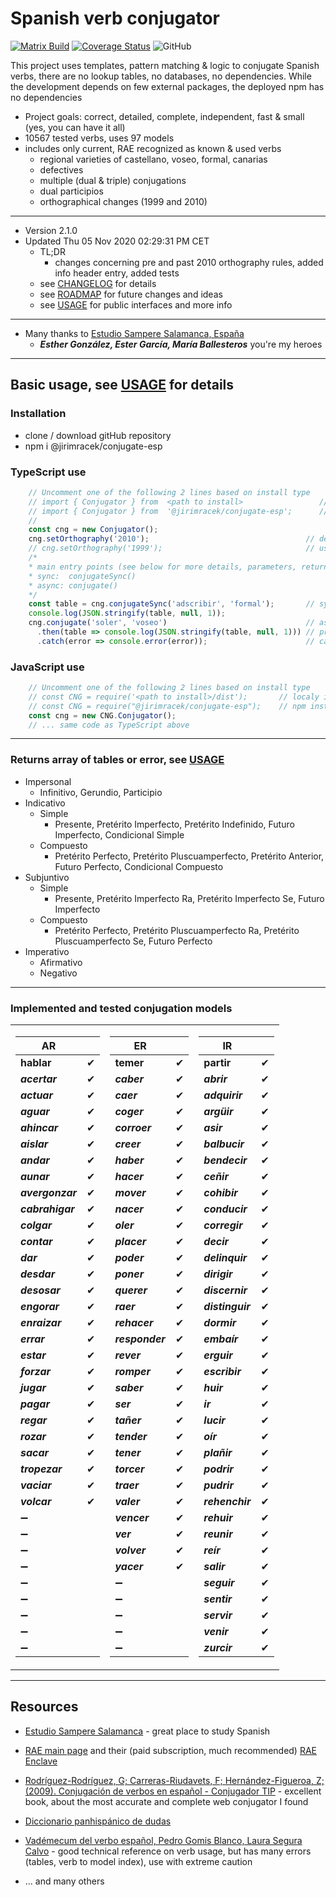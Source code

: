# Spanish verb conjugator

[![Matrix Build](https://github.com/jirimracek/conjugate-esp/workflows/Matrix%20Build/badge.svg?branch=master)](https://github.com/jirimracek/conjugate-esp/actions?query=workflow%3A%22Matrix+Build%22)
[![Coverage Status](https://coveralls.io/repos/github/jirimracek/conjugate-esp/badge.svg?branch=master)](https://coveralls.io/github/jirimracek/conjugate-esp?branch=master)
![GitHub](https://img.shields.io/github/license/jirimracek/conjugate-esp)

This project uses templates, pattern matching & logic to conjugate Spanish verbs, there are no lookup tables, no databases, no dependencies.  While the development depends on few external packages, the deployed npm has no dependencies

- Project goals: correct, detailed, complete, independent, fast & small (yes, you can have it all)
- 10567 tested verbs, uses 97 models
- includes only current, RAE recognized as known &amp; used verbs
  - regional varieties of castellano, voseo, formal, canarias
  - defectives
  - multiple (dual & triple) conjugations
  - dual participios
  - orthographical changes (1999 and 2010)

____

- Version 2.1.0
- Updated Thu 05 Nov 2020 02:29:31 PM CET
  - TL;DR
    - changes concerning pre and past 2010 orthography rules, added info header entry, added tests
  - see [CHANGELOG](CHANGELOG.md) for details
  - see [ROADMAP](ROADMAP.md) for future changes and ideas
  - see [USAGE](USAGE.md) for public interfaces and more info

____

- Many thanks to [Estudio Sampere Salamanca, España](http://www.sampere.com/learn-spanish/spanish-courses-salamanca.html "Sampere Salamanca")
  - ***Esther González, Ester García, María Ballesteros*** you're my heroes

____

## Basic usage, see [USAGE](USAGE.md) for details

### Installation

- clone / download gitHub repository
- npm i @jirimracek/conjugate-esp

### TypeScript use

```typescript
    // Uncomment one of the following 2 lines based on install type
    // import { Conjugator } from  <path to install>                 // locally installed from repository
    // import { Conjugator } from  '@jirimracek/conjugate-esp';      // npm installed
    //
    const cng = new Conjugator();
    cng.setOrthography('2010');                                   // defaults to '2010'
    // cng.setOrthography('1999');                                // use 1999 orthography rules
    /*
    * main entry points (see below for more details, parameters, return types)
    * sync:  conjugateSync()
    * async: conjugate()
    */
    const table = cng.conjugateSync('adscribir', 'formal');       // sync, formal, returns Result[] | ErrorType
    console.log(JSON.stringify(table, null, 1));
    cng.conjugate('soler', 'voseo')                               // async, voseo, returns Promise<Result[] | ErrorType>
      .then(table => console.log(JSON.stringify(table, null, 1))) // process correct result
      .catch(error => console.error(error));                      // catch error
```

### JavaScript use

```javascript
    // Uncomment one of the following 2 lines based on install type
    // const CNG = require('<path to install>/dist');       // localy installed from repository
    // const CNG = require("@jirimracek/conjugate-esp");    // npm installed
    const cng = new CNG.Conjugator();
    // ... same code as TypeScript above
```

____

### Returns array of tables or error, see [USAGE](USAGE.md)

- Impersonal
  - Infinitivo, Gerundio, Participio
- Indicativo
  - Simple
    - Presente, Pretérito Imperfecto, Pretérito Indefinido, Futuro Imperfecto, Condicional Simple
  - Compuesto
    - Pretérito Perfecto, Pretérito Pluscuamperfecto, Pretérito Anterior, Futuro Perfecto, Condicional Compuesto
- Subjuntivo
  - Simple
    - Presente, Pretérito Imperfecto Ra, Pretérito Imperfecto Se, Futuro Imperfecto
  - Compuesto
    - Pretérito Perfecto, Pretérito Pluscuamperfecto Ra, Pretérito Pluscuamperfecto Se, Futuro Perfecto
- Imperativo
  - Afirmativo
  - Negativo

____

### Implemented and tested conjugation models

<table>
<tr><td>

| AR            | |
|---------------|:-----------:|
| **hablar** | &#x2714; |
| ***acertar*** | &#x2714; |
| ***actuar*** | &#x2714; |
| ***aguar*** | &#x2714; |
| ***ahincar*** | &#x2714; |
| ***aislar*** | &#x2714; |
| ***andar*** | &#x2714; |
| ***aunar*** | &#x2714; |
| ***avergonzar*** | &#x2714; |
| ***cabrahigar*** | &#x2714; |
| ***colgar*** | &#x2714; |
| ***contar*** | &#x2714; |
| ***dar*** | &#x2714; |
| ***desdar*** | &#x2714; |
| ***desosar*** | &#x2714; |
| ***engorar*** | &#x2714; |
| ***enraizar*** | &#x2714; |
| ***errar*** | &#x2714; |
| ***estar*** | &#x2714; |
| ***forzar*** | &#x2714; |
| ***jugar*** | &#x2714; |
| ***pagar*** | &#x2714; |
| ***regar*** | &#x2714; |
| ***rozar*** | &#x2714; |
| ***sacar*** | &#x2714; |
| ***tropezar*** | &#x2714; |
| ***vaciar*** | &#x2714; |
| ***volcar*** | &#x2714; |
|&#x2796;||
|&#x2796;||
|&#x2796;||
|&#x2796;||
|&#x2796;||
|&#x2796;||
|&#x2796;||
|&#x2796;||
|&#x2796;||
</td><td>

| ER            | |
|---------------|:-----------:|
| **temer** | &#x2714; |
| ***caber*** | &#x2714; |
| ***caer*** | &#x2714; |
| ***coger*** | &#x2714; |
| ***corroer*** | &#x2714; |
| ***creer*** | &#x2714; |
| ***haber*** | &#x2714; |
| ***hacer*** | &#x2714; |
| ***mover*** | &#x2714; |
| ***nacer*** | &#x2714; |
| ***oler*** | &#x2714; |
| ***placer*** | &#x2714; |
| ***poder*** | &#x2714; |
| ***poner*** | &#x2714; |
| ***querer*** | &#x2714; |
| ***raer*** | &#x2714; |
| ***rehacer*** | &#x2714; |
| ***responder*** | &#x2714; |
| ***rever*** | &#x2714; |
| ***romper*** | &#x2714; |
| ***saber*** | &#x2714; |
| ***ser*** | &#x2714; |
| ***tañer*** | &#x2714; |
| ***tender*** | &#x2714; |
| ***tener*** | &#x2714; |
| ***torcer*** | &#x2714; |
| ***traer*** | &#x2714; |
| ***valer*** | &#x2714; |
| ***vencer*** | &#x2714; |
| ***ver*** | &#x2714; |
| ***volver*** | &#x2714; |
| ***yacer*** | &#x2714; |
|&#x2796;||
|&#x2796;||
|&#x2796;||
|&#x2796;||
|&#x2796;||
</td><td>

| IR            | |
|---------------|:-----------:|
| **partir** | &#x2714; |
| ***abrir*** | &#x2714; |
| ***adquirir*** | &#x2714; |
| ***argüir*** | &#x2714; |
| ***asir*** | &#x2714; |
| ***balbucir*** | &#x2714; |
| ***bendecir*** | &#x2714; |
| ***ceñir*** | &#x2714; |
| ***cohibir*** | &#x2714; |
| ***conducir*** | &#x2714; |
| ***corregir*** | &#x2714; |
| ***decir*** | &#x2714; |
| ***delinquir*** | &#x2714; |
| ***dirigir*** | &#x2714; |
| ***discernir*** | &#x2714; |
| ***distinguir*** | &#x2714; |
| ***dormir*** | &#x2714; |
| ***embaír*** | &#x2714; |
| ***erguir*** | &#x2714; |
| ***escribir*** | &#x2714; |
| ***huir*** | &#x2714; |
| ***ir*** | &#x2714; |
| ***lucir*** | &#x2714; |
| ***oír*** | &#x2714; |
| ***plañir*** | &#x2714; |
| ***podrir*** | &#x2714; |
| ***pudrir*** | &#x2714; |
| ***rehenchir*** | &#x2714; |
| ***rehuir*** | &#x2714; |
| ***reunir*** | &#x2714; |
| ***reír*** | &#x2714; |
| ***salir*** | &#x2714; |
| ***seguir*** | &#x2714; |
| ***sentir*** | &#x2714; |
| ***servir*** | &#x2714; |
| ***venir*** | &#x2714; |
| ***zurcir*** | &#x2714; |
</td></tr> </table>

____

## Resources

- [Estudio Sampere Salamanca](http://www.sampere.com/learn-spanish/spanish-courses-salamanca.html "Sampere Salamanca") - great place to study Spanish

- [RAE main page](https://www.rae.es "RAE") and their (paid subscription, much recommended) [RAE Enclave](https://enclave.rae.es "Enclave")

- [Rodríguez-Rodríguez, G; Carreras-Riudavets, F; Hernández-Figueroa, Z; (2009). Conjugación de verbos en español - Conjugador TIP](https://tulengua.es "Conjugador TIP") - excellent book, about the most accurate and complete web conjugator I found

- [Diccionario panhispánico de dudas](https://www.casadellibro.com/libro-diccionario-panhispanico-de-dudas-2-ed/9788429406238/1051481 "Casa del libro" )

- [Vadémecum del verbo español, Pedro Gomis Blanco, Laura Segura Calvo](https://www.amazon.es/Vad%C3%A9mecum-verbo-espa%C3%B1ol-Pedro-Blanco/dp/8497783875 "Amazon.es") - good technical reference on verb usage, but has many errors (tables, verb to model index), use with extreme caution

- ... and many others
